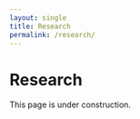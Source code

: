 ```yaml
---
layout: single
title: Research
permalink: /research/
---
```


# Research

This page is under construction.


